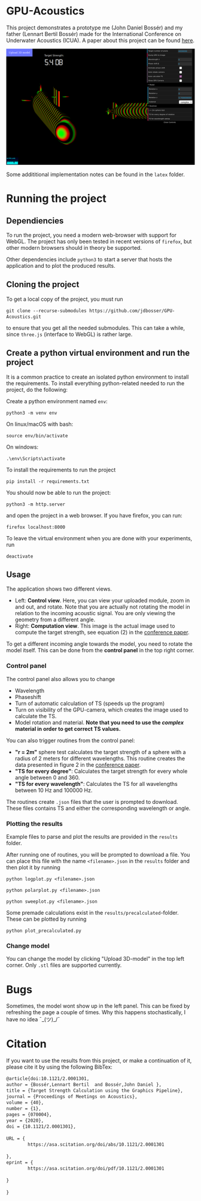 
# GPU-Acoustics

This project demonstrates a prototype me (John Daniel Bossér) and my 
father (Lennart Bertil Bossér) made for the International Conference on
Underwater Acoustics (ICUA). A paper about this project can be found 
[here](https://asa.scitation.org/doi/abs/10.1121/2.0001301). 

![Demo image](https://github.com/jdbosser/GPU-Acoustics/raw/master/images/demo.png)

Some addititional implementation notes can be found in the `latex` folder. 

# Running the project

## Dependiencies 

To run the project, you need a modern web-browser with support for WebGL. 
The project has only been tested in recent versions of `firefox`, but
other modern browsers should in theory be supported. 

Other dependencies include `python3` to start a server that hosts the 
application and to plot the produced results. 

## Cloning the project

To get a local copy of the project, you must run
```
git clone --recurse-submodules https://github.com/jdbosser/GPU-Acoustics.git
```
to ensure that you get all the needed submodules. This can take a while,
since `three.js` (interface to WebGL) is rather large. 

## Create a python virtual environment and run the project

It is a common practice to create an isolated python environment to install the 
requirements. To install everything python-related needed to run the project, 
do the following:

Create a python environment named `env`:
```
python3 -m venv env
```
On linux/macOS with bash:
```
source env/bin/activate
```
On windows:
```
.\env\Scripts\activate
```
To install the requirements to run the project
```
pip install -r requirements.txt
```

You should now be able to run the project:
```
python3 -m http.server
```
and open the project in a web browser. If you have firefox, you can run:
```
firefox localhost:8000
```

To leave the virtual environment when you are done with your experiments, run
```
deactivate
```

## Usage

The application shows two different views. 
+ Left: **Control view**. Here, you can view your uploaded module, zoom in and out, and rotate. Note that you are actually not rotating the model in relation to the incoming acoustic signal. You are only viewing the geometry from a different angle. 
+ Right: **Computation view**. This image is the actual image used to compute the target strength, see equation (2) in the [conference paper](https://asa.scitation.org/doi/abs/10.1121/2.0001301).

To get a different incoming angle towards the model, you need to rotate the model itself. This can be done from the **control panel** in the top right corner. 

### Control panel

The control panel also allows you to change
+ Wavelength
+ Phaseshift
+ Turn of automatic calculation of TS (speeds up the program)
+ Turn on visibility of the GPU-camera, which creates the image used to calculate the TS. 
+ Model rotation and material. **Note that you need to use the *complex* material in order to get correct TS values.**

You can also trigger routines from the control panel:
+ **"r = 2m"** sphere test calculates the target strength of a sphere with a radius of 2 meters for different wavelengths. This routine creates the data presented in figure 2 in the [conference paper](https://asa.scitation.org/doi/abs/10.1121/2.0001301).
+ **"TS for every degree"**: Calculates the target strength for every whole angle between 0 and 360. 
+ **"TS for every wavelength"**: Calculates the TS for all wavelengths between 10 Hz and 100000 Hz.

The routines create `.json` files that the user is prompted to download. These 
files contains TS and either the corresponding wavelength or angle. 

### Plotting the results

Example files to parse and plot the results are provided in the `results` folder. 

After running one of routines, you will be prompted to download a file. 
You can place this file with the name `<filename>.json` in the `results` folder
and then plot it by running 
```
python logplot.py <filename>.json 
```
```
python polarplot.py <filename>.json 
```
```
python sweeplot.py <filename>.json 
```

Some premade calculations exist in the `results/precalculated`-folder. These
can be plotted by running 
```
python plot_precalculated.py
```

### Change model

You can change the model by clicking "Upload 3D-model" in the top left corner. Only `.stl` files are supported currently. 


# Bugs

Sometimes, the model wont show up in the left panel. This can be fixed
by refreshing the page a couple of times. 
Why this happens stochastically, I have no idea ¯\_(ツ)_/¯ 


# Citation

If you want to use the results from this project, or make a continuation of 
it, please cite it by using the following BibTex:
```
@article{doi:10.1121/2.0001301,
author = {Bossér,Lennart Bertil  and Bossér,John Daniel },
title = {Target Strength Calculation using the Graphics Pipeline},
journal = {Proceedings of Meetings on Acoustics},
volume = {40},
number = {1},
pages = {070004},
year = {2020},
doi = {10.1121/2.0001301},

URL = { 
        https://asa.scitation.org/doi/abs/10.1121/2.0001301
    
},
eprint = { 
        https://asa.scitation.org/doi/pdf/10.1121/2.0001301
    
}

}
```


